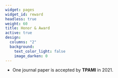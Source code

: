 ```yaml
---
widget: pages
widget_id: reward
headless: true
weight: 60
title: Honor & Award
active: true
design:
  columns: "2"
  background:
    text_color_light: false
    image_darken: 0
---
```

<!--StartFragment-->

* One journal paper is accepted by **TPAMI** in 2021.

<!--EndFragment-->